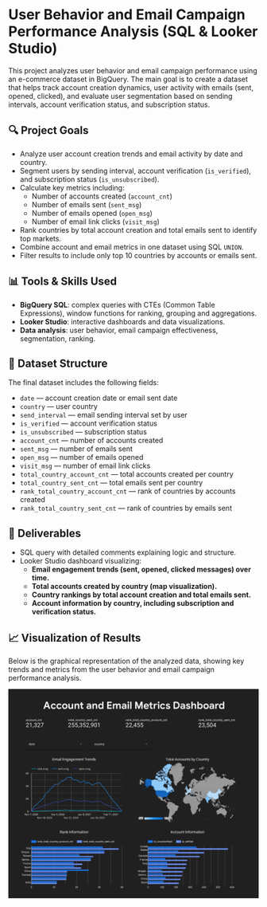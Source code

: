 # User Behavior and Email Campaign Performance Analysis (SQL & Looker Studio)

This project analyzes user behavior and email campaign performance using an e-commerce dataset in BigQuery. The main goal is to create a dataset that helps track account creation dynamics, user activity with emails (sent, opened, clicked), and evaluate user segmentation based on sending intervals, account verification status, and subscription status.

## 🔍 Project Goals

- Analyze user account creation trends and email activity by date and country.
- Segment users by sending interval, account verification (`is_verified`), and subscription status (`is_unsubscribed`).
- Calculate key metrics including:
  - Number of accounts created (`account_cnt`)
  - Number of emails sent (`sent_msg`)
  - Number of emails opened (`open_msg`)
  - Number of email link clicks (`visit_msg`)
- Rank countries by total account creation and total emails sent to identify top markets.
- Combine account and email metrics in one dataset using SQL `UNION`.
- Filter results to include only top 10 countries by accounts or emails sent.

## 📊 Tools & Skills Used

- **BigQuery SQL**: complex queries with CTEs (Common Table Expressions), window functions for ranking, grouping and aggregations.
- **Looker Studio**: interactive dashboards and data visualizations.
- **Data analysis**: user behavior, email campaign effectiveness, segmentation, ranking.

## 📁 Dataset Structure

The final dataset includes the following fields:

- `date` — account creation date or email sent date
- `country` — user country
- `send_interval` — email sending interval set by user
- `is_verified` — account verification status
- `is_unsubscribed` — subscription status
- `account_cnt` — number of accounts created
- `sent_msg` — number of emails sent
- `open_msg` — number of emails opened
- `visit_msg` — number of email link clicks
- `total_country_account_cnt` — total accounts created per country
- `total_country_sent_cnt` — total emails sent per country
- `rank_total_country_account_cnt` — rank of countries by accounts created
- `rank_total_country_sent_cnt` — rank of countries by emails sent

## 📄 Deliverables

- SQL query with detailed comments explaining logic and structure.
- Looker Studio dashboard visualizing:
  - **Email engagement trends (sent, opened, clicked messages) over time.**
  - **Total accounts created by country (map visualization).**
  - **Country rankings by total account creation and total emails sent.**
  - **Account information by country, including subscription and verification status.**

## 📈 Visualization of Results

Below is the graphical representation of the analyzed data, showing key trends and metrics from the user behavior and email campaign performance analysis.

![Visualization Screenshot](looker_studio_reporting_sql_portfolio_page.jpg)
